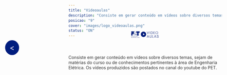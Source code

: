 ```yaml
---
title: "Videoaulas"
description: "Consiste em gerar conteúdo em vídeos sobre diversos temas, sejam de matérias do curso ou de conhecimentos pertinentes à área de Engenharia Elétrica. Os vídeos produzidos são postados no canal do youtube do PET."
posicao: "9"
cover: "images/logo_videoaulas.png"
status: "ON"
---
```

<!-- imagem da atividade-->
<div style="text-align: center; margin-top: -40px;"> <!-- Reduzindo a margem superior -->
  <img src="/atividades/Videoaulas/images/logo_videoaulas.png" alt="Imagem Centralizada" style="width: 20%; height: auto;">
</div>
<!--Botão para voltar para a página anterior-->
<a href="javascript:history.back()" style="position: fixed; center: 20px; left: 20px; background-color: #001D7E; color: white; padding: 10px 15px; border-radius: 50%; text-decoration: none; font-size: 24px; z-index: 1000;">&lt;</a>
<!--  o conterúdo começa a partir daqui -->
<br><br><p style="color: #333;">
  Consiste em gerar conteúdo em vídeos sobre diversos temas, sejam de matérias do curso ou de conhecimentos pertinentes à área de Engenharia Elétrica. Os vídeos produzidos são postados no canal do youtube do PET.
</p><br><br>
